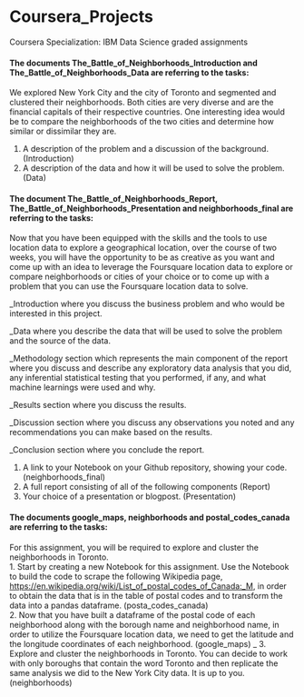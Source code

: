 # Coursera_Projects
Coursera Specialization: IBM Data Science graded assignments


#### The documents The_Battle_of_Neighborhoods_Introduction and The_Battle_of_Neighborhoods_Data are referring to the tasks:

  We explored New York City and the city of Toronto and segmented and clustered their neighborhoods. Both cities are very diverse and     are the financial capitals of their respective countries. One interesting idea would be to compare the neighborhoods of the two cities   and determine how similar or dissimilar they are. 
  1. A description of the problem and a discussion of the background. (Introduction)
  2. A description of the data and how it will be used to solve the problem. (Data)
  
  
  
#### The document The_Battle_of_Neighborhoods_Report, The_Battle_of_Neighborhoods_Presentation and neighborhoods_final are referring to the tasks:

   Now that you have been equipped with the skills and the tools to use location data to explore a geographical location, over the          course of two weeks, you will have the opportunity to be as creative as you want and come up with an idea to leverage the Foursquare    location data to explore or compare neighborhoods or cities of your choice or to come up with a problem that you can use the            Foursquare location   data to solve.  
   
  _Introduction where you discuss the business problem and who would be interested in this project. 
  
  _Data where you describe the data that will be used to solve the problem and the source of the data.
  
  _Methodology section which represents the main component of the report where you discuss and describe any exploratory data analysis      that you did, any inferential statistical testing that you performed, if any, and what machine learnings were used and why.
  
  _Results section where you discuss the results.
  
  _Discussion section where you discuss any observations you noted and any recommendations you can make based on the results.
  
  _Conclusion section where you conclude the report.
  
  
  1. A link to your Notebook on your Github repository, showing your code. (neighborhoods_final)
  2. A full report consisting of all of the following components (Report)
  3. Your choice of a presentation or blogpost. (Presentation)
  
   
#### The documents google_maps, neighborhoods and postal_codes_canada are referring to the tasks: 
 For this assignment, you will be required to explore and cluster the neighborhoods in Toronto.                                                       
     1. Start by creating a new Notebook for this assignment. Use the Notebook to build the code to scrape the following Wikipedia page,         https://en.wikipedia.org/wiki/List_of_postal_codes_of_Canada:_M, in order to obtain the data that is in the table of postal             codes and to transform the data into a pandas dataframe. (posta_codes_canada)                                                
     2. Now that you have built a dataframe of the postal code of each neighborhood along with the borough name and neighborhood name,           in order to utilize the Foursquare location data, we need to get the latitude and the longitude coordinates of each                     neighborhood. (google_maps)                                                                                           _
     3. Explore and cluster the neighborhoods in Toronto. You can decide to work with only boroughs that contain the word Toronto and           then replicate the same analysis we did to the New York City data. It is up to you. (neighborhoods)
  
  
  
